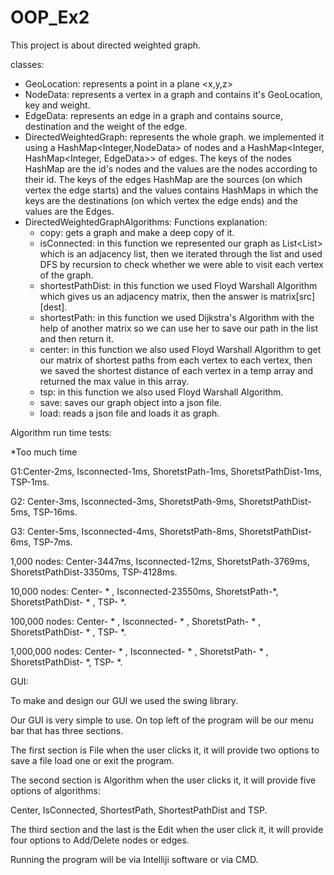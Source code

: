 # OOP_Ex2

This project is about directed weighted graph.

classes: 
  * GeoLocation: represents a point in a plane <x,y,z>
  * NodeData: represents a vertex in a graph and contains it's GeoLocation, key and weight.
  * EdgeData: represents an edge in a graph and contains source, destination and the weight of the edge.
  * DirectedWeightedGraph: represents the whole graph. we implemented it using a HashMap<Integer,NodeData> of nodes and a HashMap<Integer, HashMap<Integer, EdgeData>> of edges.     The keys of the nodes HashMap are the id's nodes and the values are the nodes according to their id. 
    The keys of the edges HashMap are the sources (on which vertex the edge starts) and the values contains HashMaps in which the keys are the destinations (on which vertex the     edge ends) and the values are the Edges.
  * DirectedWeightedGraphAlgorithms:
    Functions explanation: 
    - copy: gets a graph and make a deep copy of it. 
    - isConnected: in this function we represented our graph as List<List<Integer>> which is an adjacency list, then we iterated through the list and used DFS by                     recursion to check whether we were able to visit each vertex of the graph.
    - shortestPathDist: in this function we used Floyd Warshall Algorithm which gives us an adjacency matrix, then the answer is matrix[src][dest].
    - shortestPath: in this function we used Dijkstra's Algorithm with the help of another matrix so we can use her to save our path in the list and then return it. 
    - center: in this function we also used Floyd Warshall Algorithm to get our matrix of shortest paths from each vertex to each vertex, then we saved the shortest distance of       each vertex in a temp array and returned the max value in this array.
    - tsp: in this function we also used Floyd Warshall Algorithm.
    - save: saves our graph object into a json file.
    - load: reads a json file and loads it as graph.
 
Algorithm run time tests:
 
 *Too much time
 
 G1:Center-2ms, Isconnected-1ms, ShoretstPath-1ms, ShoretstPathDist-1ms, TSP-1ms.
 
 G2: Center-3ms, Isconnected-3ms, ShoretstPath-9ms, ShoretstPathDist-5ms, TSP-16ms.
 
 G3: Center-5ms, Isconnected-4ms, ShoretstPath-8ms, ShoretstPathDist-6ms, TSP-7ms.
 
 1,000 nodes: Center-3447ms, Isconnected-12ms, ShoretstPath-3769ms, ShoretstPathDist-3350ms, TSP-4128ms.
 
 10,000 nodes: Center- * , Isconnected-23550ms, ShoretstPath-*, ShoretstPathDist- * , TSP- *.
 
 100,000 nodes: Center- * , Isconnected- * , ShoretstPath- * , ShoretstPathDist- * , TSP- *.
 
 1,000,000 nodes: Center- * , Isconnected- * , ShoretstPath- * , ShoretstPathDist- *, TSP- *.
 
GUI:
 
To make and design our GUI we used the swing library.
 
Our GUI is  very simple to use. On top left of the program will be our menu bar that has three sections.
 
The first section is File when the user clicks it, it will provide two options to save a file load one or exit the program.
 
The second section is Algorithm when the user clicks it, it will provide five options of algorithms:
 
Center, IsConnected, ShortestPath, ShortestPathDist and TSP.
 
The third section and the last is the Edit when the user click it, it will provide four options to Add/Delete nodes or edges.
 
Running the program will be via Intelliji software or via CMD.
 
